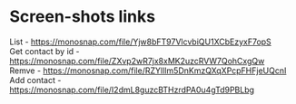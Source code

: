 # Screen-shots links
List - https://monosnap.com/file/Yjw8bFT97VlcvbiQU1XCbEzyxF7opS </br>
Get contact by id - https://monosnap.com/file/ZXvp2wR7jx8xMK2uzcRVW7QohCxgQw </br>
Remve - https://monosnap.com/file/RZYllIm5DnKmzQXqXPcpFHFjeUQcnI </br>
Add contact - https://monosnap.com/file/I2dmL8guzcBTHzrdPA0u4gTd9PBLbg
